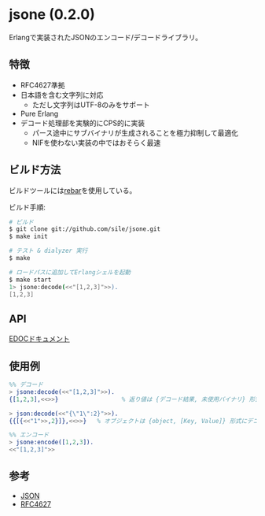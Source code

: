 jsone (0.2.0)
=============

Erlangで実装されたJSONのエンコード/デコードライブラリ。

特徴
----
- RFC4627準拠
- 日本語を含む文字列に対応
  - ただし文字列はUTF-8のみをサポート
- Pure Erlang
- デコード処理部を実験的にCPS的に実装
  - パース途中にサブバイナリが生成されることを極力抑制して最適化
  - NIFを使わない実装の中ではおそらく最速

ビルド方法
----------
ビルドツールには[rebar](https://github.com/basho/rebar)を使用している。

ビルド手順:
```sh
# ビルド
$ git clone git://github.com/sile/jsone.git
$ make init

# テスト & dialyzer 実行
$ make

# ロードパスに追加してErlangシェルを起動
$ make start
1> jsone:decode(<<"[1,2,3]">>).
[1,2,3]
```

API
---
[EDOCドキュメント](doc/jsone.md)

使用例
-----
```erlang
%% デコード
> jsone:decode(<<"[1,2,3]">>).
{[1,2,3],<<>>}                  % 返り値は {デコード結果, 未使用バイナリ} 形式

> json:decode(<<"{\"1\":2}">>).
{{[{<<"1">>,2}]},<<>>}   % オブジェクトは {object, [Key, Value]} 形式にデコードされる

%% エンコード
> jsone:encode([1,2,3]).
<<"[1,2,3]">>

```

参考
----
- [JSON](http://www.json.org/)
- [RFC4627](http://www.ietf.org/rfc/rfc4627.txt)
